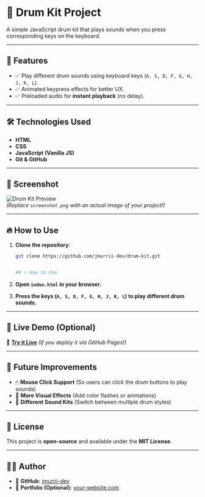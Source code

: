 # 🥁 Drum Kit Project

A simple JavaScript drum kit that plays sounds when you press corresponding keys on the keyboard.

---

## 🚀 Features

- ✅ Play different drum sounds using keyboard keys (`A, S, D, F, G, H, J, K, L`).
- ✅ Animated keypress effects for better UX.
- ✅ Preloaded audio for **instant playback** (no delay).

---

## 🛠 Technologies Used

- **HTML**
- **CSS**
- **JavaScript (Vanilla JS)**
- **Git & GitHub**

---

## 📸 Screenshot

![Drum Kit Preview](screenshot.png)  
_(Replace `screenshot.png` with an actual image of your project!)_

---

## 🔥 How to Use

1. **Clone the repository**:

   ```bash
   git clone https://github.com/jmurrii-dev/drum-kit.git


   ## 🔥 How to Use
   ```

2. **Open `index.html` in your browser.**
3. **Press the keys (`A, S, D, F, G, H, J, K, L`) to play different drum sounds.**

---

## 🔗 Live Demo (Optional)

🚀 **[Try it Live](https://your-github-username.github.io/drum-kit/)** _(If you deploy it via GitHub Pages!)_

---

## 🔧 Future Improvements

- 🖱 **Mouse Click Support** (So users can click the drum buttons to play sounds)
- 🎨 **More Visual Effects** (Add color flashes or animations)
- 🎵 **Different Sound Kits** (Switch between multiple drum styles)

---

## 📜 License

This project is **open-source** and available under the **MIT License**.

---

## 👨‍💻 Author

- 🔗 **GitHub:** [jmurrii-dev](https://github.com/jmurrii-dev)
- 💼 **Portfolio (Optional):** [your-website.com](https://your-website.com)
